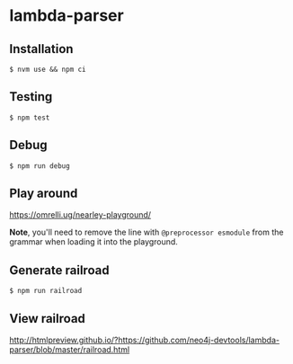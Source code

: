 # lambda-parser

## Installation
```
$ nvm use && npm ci
```

## Testing
```
$ npm test
```

## Debug
```
$ npm run debug
```

## Play around
https://omrelli.ug/nearley-playground/  

**Note**, you'll need to remove the line with `@preprocessor esmodule` from the grammar when loading it into the playground.

## Generate railroad
```
$ npm run railroad
```

## View railroad
http://htmlpreview.github.io/?https://github.com/neo4j-devtools/lambda-parser/blob/master/railroad.html
